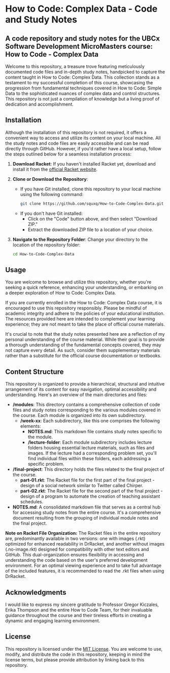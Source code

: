 # How to Code: Complex Data - Code and Study Notes

## A code repository and study notes for the UBCx Software Development MicroMasters course: How to Code - Complex Data

Welcome to this repository, a treasure trove featuring meticulously documented code files and in-depth study notes, handpicked to capture the content taught in How to Code: Complex Data. This collection stands as a testament to my successful completion of this course, showcasing the progression from fundamental techniques covered in How to Code: Simple Data to the sophisticated nuances of complex data and control structures. This repository is not just a compilation of knowledge but a living proof of dedication and accomplishment.

## Installation

Although the installation of this repository is not required, it offers a convenient way to access and utilize its content on your local machine. All the study notes and code files are easily accessible and can be read directly through GitHub. However, if you'd rather have a local setup, follow the steps outlined below for a seamless installation process:

1. **Download Racket**:
If you haven't installed Racket yet, download and install it from the [official Racket website](https://download.racket-lang.org/).
2. **Clone or Download the Repository**:
   - If you have Git installed, clone this repository to your local machine using the following command:
     ```bash
     git clone https://github.com/squxq/How-to-Code-Complex-Data.git
     ```
   - If you don't have Git installed:
     - Click on the "Code" button above, and then select "Download ZIP."
     - Extract the downloaded ZIP file to a location of your choice.

3. **Navigate to the Repository Folder**:
   Change your directory to the location of the repository folder:
   ```bash
   cd How-to-Code-Complex-Data
   ```

## Usage

You are welcome to browse and utilize this repository, whether you're seeking a quick reference, enhancing your understanding, or embarking on a deeper exploration of How to Code: Complex Data.

If you are currently enrolled in the How to Code: Complex Data course, it is encouraged to use this repository responsibly. Please be mindful of academic integrity and adhere to the policies of your educational institution. The resources provided here are intended to complement your learning experience; they are not meant to take the place of official course materials.

It's crucial to note that the study notes presented here are a reflection of my personal understanding of the course material. While their goal is to provide a thorough understanding of the fundamental concepts covered, they may not capture every detail. As such, consider them supplementary materials rather than a substitute for the official course documentation or textbooks.

## Content Structure

This repository is organized to provide a hierarchical, structural and intuitive arrangement of its content for easy navigation, optimal accessibility and understanding. Here's an overview of the main directories and files:

- **/modules**: This directory contains a comprehensive collection of code files and study notes corresponding to the various modules covered in the course. Each module is organized into its own subdirectory.
  - **/week-xx**: Each subdirectory, like this one comprises the following elements:
    - **NOTES.md**: This markdown file contains study notes specific to the module.
    - **/lecture-folder**: Each module subdirectory includes lecture folders housing essential lecture materials, such as files and images. If the lecture had a corresponding problem set, you'll find individual files within these folders, each addressing a specific problem.
- **/final-project**: This directory holds the files related to the final project of the course.
  - **part-01.rkt**: The Racket file for the first part of the final project - design of a social network similar to Twitter called Chirper.
  - **part-02.rkt**: The Racket file for the second part of the final project - design of a program to automate the creation of teaching assistant schedules.
- **NOTES.md**: A consolidated markdown file that serves as a central hub for accessing study notes from the entire course. It's a comprehensive document resulting from the grouping of individual module notes and the final project.

**Note on Racket File Organization:**
The Racket files in the entire repository are, predominantly available in two versions: one with images (.rkt) optimized for enhanced readability in DrRacket, and another without images (.no-image.rkt) designed for compatibility with other text editors and GitHub. This dual-organization ensures flexibility in accessing and understanding the code based on the user's preferred development environment. For an optimal viewing experience and to take full advantage of the included features, it is recommended to read the .rkt files when using DrRacket.

## Acknowledgments

I would like to express my sincere gratitude to Professor Gregor Kiczales, Erika Thompson and the entire How to Code Team, for their invaluable guidance throughout the course and their tireless efforts in creating a dynamic and engaging learning environment.

## License

This repository is licensed under the [MIT License](./LICENSE). You are welcome to use, modify, and distribute the code in this repository, keeping in mind the license terms, but please provide attribution by linking back to this repository.
